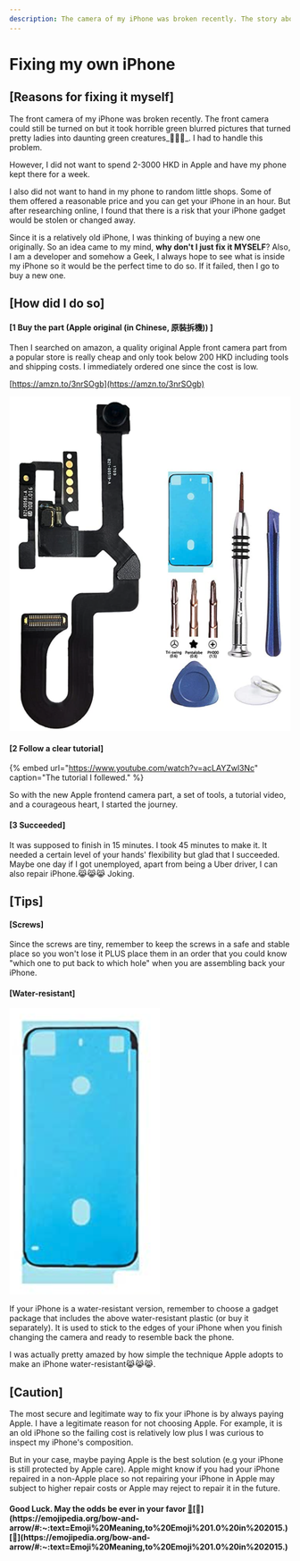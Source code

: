 ```yaml
---
description: The camera of my iPhone was broken recently. The story about fixing it myself.
---
```


# Fixing my own iPhone

## \[Reasons for fixing it myself\]

The front camera of my iPhone was broken recently. The front camera could still be turned on but it took horrible green blurred pictures that turned pretty ladies into daunting green creatures_🤢🤢🤢_. I had to handle this problem.

However, I did not want to spend 2-3000 HKD in Apple and have my phone kept there for a week. 

I also did not want to hand in my phone to random little shops. Some of them offered a reasonable price and you can get your iPhone in an hour.  But after researching online, I found that there is a risk that your iPhone gadget would be stolen or changed away.

Since it is a relatively old iPhone, I was thinking of buying a new one originally. So an idea came to my mind, **why don't I just fix it MYSELF**? Also, I am a developer and somehow a Geek, I always hope to see what is inside my iPhone so it would be the perfect time to do so. If it failed, then I go to buy a new one.

## \[How did I do so\]

#### \[1 Buy the part \(Apple original \(in Chinese, 原裝拆機\)\) \]

Then I searched on amazon, a quality original Apple front camera part from a popular store is really cheap and only took below 200 HKD including tools and shipping costs. I immediately ordered one since the cost is low.

[https://amzn.to/3nrSOgb](https://amzn.to/3nrSOgb)

![The shop I was ordering from no longer sells this product so I lost the link, here is a sample of what I bought. ](../.gitbook/assets/screenshot-2020-10-07-at-12.23.24-pm.png)

#### 

#### \[2 Follow a clear tutorial\]

{% embed url="https://www.youtube.com/watch?v=acLAYZwl3Nc" caption="The tutorial I follewed." %}

So with the new Apple frontend camera part, a set of tools, a tutorial video, and a courageous heart, I started the journey.

#### 

#### \[3 Succeeded\]

It was supposed to finish in 15 minutes. I took 45 minutes to make it. It needed a certain level of your hands' flexibility but glad that I succeeded. Maybe one day if I got unemployed, apart from being a Uber driver, I can also repair iPhone.😹😹😹 Joking.

## \[Tips\]

#### \[Screws\]

Since the screws are tiny, remember to keep the screws in a safe and stable place so you won't lose it PLUS place them in an order that you could know "which one to put back to which hole" when you are assembling back your iPhone.

#### \[Water-resistant\] 

![](../.gitbook/assets/screenshot-2020-10-07-at-12.49.20-pm%20%281%29.png)

If your iPhone is a water-resistant version, remember to choose a gadget package that includes the above water-resistant plastic \(or buy it separately\). It is used to stick to the edges of your iPhone when you finish changing the camera and ready to resemble back the phone. 

I was actually pretty amazed by how simple the technique Apple adopts to make an iPhone water-resistant😹😹😹.



## \[Caution\]

The most secure and legitimate way to fix your iPhone is by always paying Apple. I have a legitimate reason for not choosing Apple. For example, it is an old iPhone so the failing cost is relatively low plus I was curious to inspect my iPhone's composition. 

But in your case, maybe paying Apple is the best solution \(e.g your iPhone is still protected by Apple care\). Apple might know if you had your iPhone repaired in a non-Apple place so not repairing your iPhone in Apple may subject to higher repair costs or Apple may reject to repair it in the future.

#### Good Luck. May the odds be ever in your favor [🏹](https://emojipedia.org/bow-and-arrow/#:~:text=Emoji%20Meaning,to%20Emoji%201.0%20in%202015.)[🏹](https://emojipedia.org/bow-and-arrow/#:~:text=Emoji%20Meaning,to%20Emoji%201.0%20in%202015.)[🏹](https://emojipedia.org/bow-and-arrow/#:~:text=Emoji%20Meaning,to%20Emoji%201.0%20in%202015.)



 

